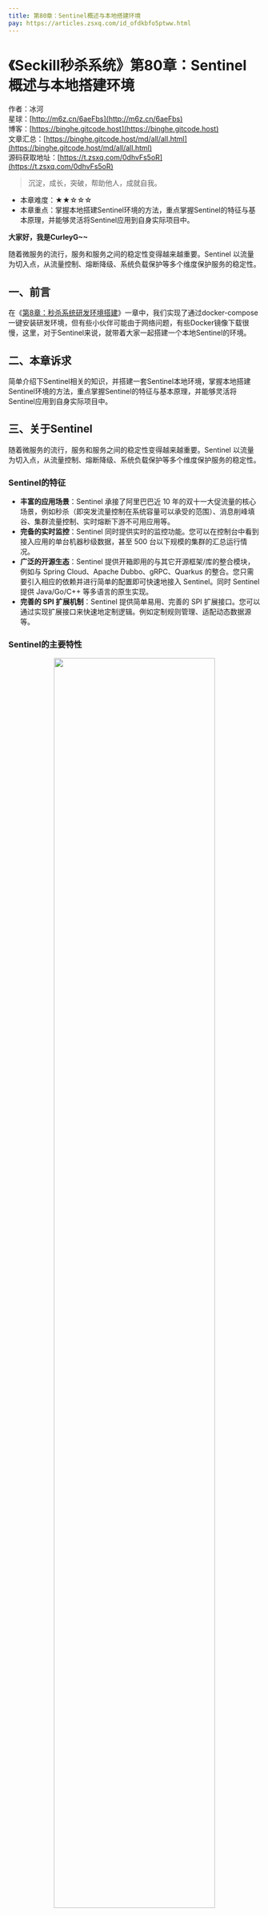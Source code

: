 ```yaml
---
title: 第80章：Sentinel概述与本地搭建环境
pay: https://articles.zsxq.com/id_ofdkbfo5ptww.html
---
```


# 《Seckill秒杀系统》第80章：Sentinel概述与本地搭建环境

作者：冰河
<br/>星球：[http://m6z.cn/6aeFbs](http://m6z.cn/6aeFbs)
<br/>博客：[https://binghe.gitcode.host](https://binghe.gitcode.host)
<br/>文章汇总：[https://binghe.gitcode.host/md/all/all.html](https://binghe.gitcode.host/md/all/all.html)
<br/>源码获取地址：[https://t.zsxq.com/0dhvFs5oR](https://t.zsxq.com/0dhvFs5oR)

> 沉淀，成长，突破，帮助他人，成就自我。

* 本章难度：★★☆☆☆
* 本章重点：掌握本地搭建Sentinel环境的方法，重点掌握Sentinel的特征与基本原理，并能够灵活将Sentinel应用到自身实际项目中。

**大家好，我是CurleyG~~**

随着微服务的流行，服务和服务之间的稳定性变得越来越重要。Sentinel 以流量为切入点，从流量控制、熔断降级、系统负载保护等多个维度保护服务的稳定性。

## 一、前言

在《[第8章：秒杀系统研发环境搭建](https://articles.zsxq.com/id_0icjzih3iia1.html)》一章中，我们实现了通过docker-compose一键安装研发环境，但有些小伙伴可能由于网络问题，有些Docker镜像下载很慢，这里，对于Sentinel来说，就带着大家一起搭建一个本地Sentinel的环境。

## 二、本章诉求

简单介绍下Sentinel相关的知识，并搭建一套Sentinel本地环境，掌握本地搭建Sentinel环境的方法，重点掌握Sentinel的特征与基本原理，并能够灵活将Sentinel应用到自身实际项目中。

## 三、关于Sentinel

随着微服务的流行，服务和服务之间的稳定性变得越来越重要。Sentinel 以流量为切入点，从流量控制、熔断降级、系统负载保护等多个维度保护服务的稳定性。

### Sentinel的特征

- **丰富的应用场景**：Sentinel 承接了阿里巴巴近 10 年的双十一大促流量的核心场景，例如秒杀（即突发流量控制在系统容量可以承受的范围）、消息削峰填谷、集群流量控制、实时熔断下游不可用应用等。
- **完备的实时监控**：Sentinel 同时提供实时的监控功能。您可以在控制台中看到接入应用的单台机器秒级数据，甚至 500 台以下规模的集群的汇总运行情况。
- **广泛的开源生态**：Sentinel 提供开箱即用的与其它开源框架/库的整合模块，例如与 Spring  Cloud、Apache Dubbo、gRPC、Quarkus 的整合。您只需要引入相应的依赖并进行简单的配置即可快速地接入  Sentinel。同时 Sentinel 提供 Java/Go/C++ 等多语言的原生实现。
- **完善的 SPI 扩展机制**：Sentinel 提供简单易用、完善的 SPI 扩展接口。您可以通过实现扩展接口来快速地定制逻辑。例如定制规则管理、适配动态数据源等。

### Sentinel的主要特性

<div align="center">
    <img src="https://binghe.gitcode.host/assets/images/microservices/springcloudalibaba/sa-2022-05-03-001.png?raw=true" width="80%">
    <br/>
</div>

### Sentinel的开源生态

<div align="center">
    <img src="https://binghe.gitcode.host/assets/images/microservices/springcloudalibaba/sa-2022-05-03-002.png?raw=true" width="80%">
    <br/>
</div>

Sentinel 分为两个部分:

- 核心库（Java 客户端）不依赖任何框架/库，能够运行于所有 Java 运行时环境，同时对 Dubbo / Spring Cloud 等框架也有较好的支持。
- 控制台（Dashboard）基于 Spring Boot 开发，打包后可以直接运行，不需要额外的 Tomcat 等应用容器

注意：上述内容来自Sentinel官方文档，链接地址为：[https://github.com/alibaba/Sentinel/wiki/%E4%BB%8B%E7%BB%8D](https://github.com/alibaba/Sentinel/wiki/介绍)

## 四、搭建Sentinel环境

## 查看完整文章

加入[冰河技术](http://m6z.cn/6aeFbs)知识星球，解锁完整技术文章与完整代码
